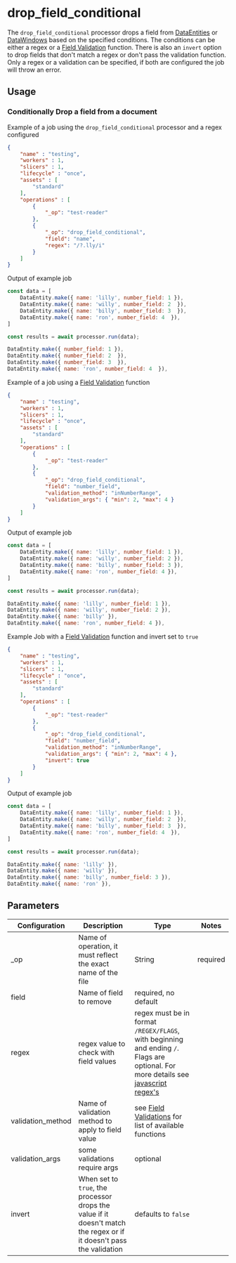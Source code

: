 # drop_field_conditional

The `drop_field_conditional` processor drops a field from [DataEntities](https://terascope.github.io/teraslice/docs/packages/utils/api/classes/dataentity) or [DataWindows](../entity/data-window.md) based on the specified conditions.  The conditions can be either a regex or a [Field Validation](https://terascope.github.io/teraslice/docs/packages/data-mate/overview#Field-Validations) function.  There is also an `invert` option to drop fields that don't match a regex or don't pass the validation function.  Only a regex or a validation can be specified, if both are configured the job will throw an error.

## Usage

### Conditionally Drop a field from a document

Example of a job using the `drop_field_conditional` processor and a regex configured

```json
{
    "name" : "testing",
    "workers" : 1,
    "slicers" : 1,
    "lifecycle" : "once",
    "assets" : [
        "standard"
    ],
    "operations" : [
        {
            "_op": "test-reader"
        },
        {
            "_op": "drop_field_conditional",
            "field": "name",
            "regex": "/?.lly/i"
        }
    ]
}

```

Output of example job

```javascript
const data = [
    DataEntity.make({ name: 'lilly', number_field: 1 }),
    DataEntity.make({ name: 'willy', number_field: 2  }),
    DataEntity.make({ name: 'billy', number_field: 3  }),
    DataEntity.make({ name: 'ron', number_field: 4  }),
]

const results = await processor.run(data);

DataEntity.make({ number_field: 1 }),
DataEntity.make({ number_field: 2  }),
DataEntity.make({ number_field: 3  }),
DataEntity.make({ name: 'ron', number_field: 4  }),
```

Example of a job using a [Field Validation](https://terascope.github.io/teraslice/docs/packages/data-mate/overview#Field-Validations) function

```json
{
    "name" : "testing",
    "workers" : 1,
    "slicers" : 1,
    "lifecycle" : "once",
    "assets" : [
        "standard"
    ],
    "operations" : [
        {
            "_op": "test-reader"
        },
        {
            "_op": "drop_field_conditional",
            "field": "number_field",
            "validation_method": "inNumberRange",
            "validation_args": { "min": 2, "max": 4 }
        }
    ]
}

```

Output of example job

```javascript
const data = [
    DataEntity.make({ name: 'lilly', number_field: 1 }),
    DataEntity.make({ name: 'willy', number_field: 2 }),
    DataEntity.make({ name: 'billy', number_field: 3 }),
    DataEntity.make({ name: 'ron', number_field: 4 }),
]

const results = await processor.run(data);

DataEntity.make({ name: 'lilly', number_field: 1 }),
DataEntity.make({ name: 'willy', number_field: 2 }),
DataEntity.make({ name: 'billy' }),
DataEntity.make({ name: 'ron', number_field: 4 }),
```

Example Job with a [Field Validation](https://terascope.github.io/teraslice/docs/packages/data-mate/overview#Field-Validations) function and invert set to `true`

```json
{
    "name" : "testing",
    "workers" : 1,
    "slicers" : 1,
    "lifecycle" : "once",
    "assets" : [
        "standard"
    ],
    "operations" : [
        {
            "_op": "test-reader"
        },
        {
            "_op": "drop_field_conditional",
            "field": "number_field",
            "validation_method": "inNumberRange",
            "validation_args": { "min": 2, "max": 4 },
            "invert": true
        }
    ]
}

```

Output of example job

```javascript
const data = [
    DataEntity.make({ name: 'lilly', number_field: 1 }),
    DataEntity.make({ name: 'willy', number_field: 2  }),
    DataEntity.make({ name: 'billy', number_field: 3  }),
    DataEntity.make({ name: 'ron', number_field: 4  }),
]

const results = await processor.run(data);

DataEntity.make({ name: 'lilly' }),
DataEntity.make({ name: 'willy' }),
DataEntity.make({ name: 'billy', number_field: 3 }),
DataEntity.make({ name: 'ron' }),
```

## Parameters

| Configuration | Description                                                   | Type   | Notes                        |
| ------------- | ------------------------------------------------------------- | ------ | ---------------------------- |
| _op  | Name of operation, it must reflect the exact name of the file | String | required                     |
| field | Name of field to remove | required, no default |
| regex | regex value to check with field values | regex must be in format `/REGEX/FLAGS`, with beginning and ending `/`.  Flags are optional.  For more details see [javascript regex's](https://developer.mozilla.org/en-US/docs/Web/JavaScript/Guide/Regular_Expressions#writing_a_regular_expression_pattern) |
| validation_method | Name of validation method to apply to field value | see [Field Validations](https://terascope.github.io/teraslice/docs/packages/data-mate/overview#field-validations) for list of available functions |
| validation_args | some validations require args | optional |
| invert | When set to `true`, the processor drops the value if it doesn't match the regex or if it doesn't pass the validation | defaults to `false` |
